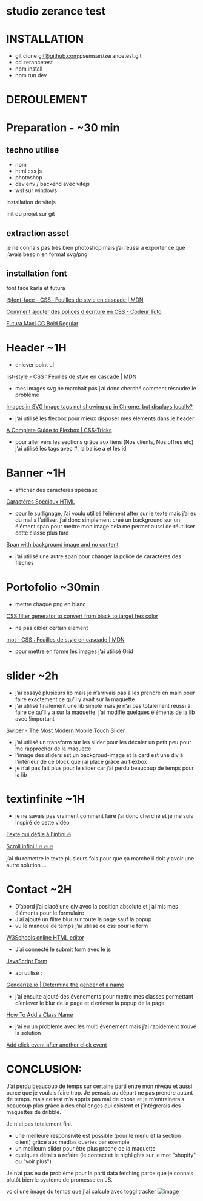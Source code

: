 # studio zerance test


# INSTALLATION

- git clone git@github.com:psemsari/zerancetest.git
- cd zerancetest
- npm install
- npm run dev


# DEROULEMENT

# Preparation -  ~30 min

## techno utilise

- npm
- html css js
- photoshop
- dev env / backend avec vitejs
- wsl sur windows

installation de vitejs

init du projet sur git

## extraction asset

je ne connais pas très bien photoshop mais j’ai réussi à exporter ce que j’avais besoin en format svg/png

## installation font

font face karla et futura

[@font-face - CSS : Feuilles de style en cascade | MDN](https://developer.mozilla.org/fr/docs/Web/CSS/@font-face)

[Comment ajouter des polices d'écriture en CSS - Codeur Tuto](https://www.codeur.com/tuto/css/ajouter-police-ecriture-css/)

[Futura Maxi CG Bold Regular](https://fontsgeek.com/fonts/Futura-Maxi-CG-Bold-Regular)

# Header ~1H

- enlever point ul

[list-style - CSS : Feuilles de style en cascade | MDN](https://developer.mozilla.org/fr/docs/Web/CSS/list-style)

- mes images svg ne marchait pas j’ai donc cherché comment résoudre le problème

[Images in SVG Image tags not showing up in Chrome, but displays locally?](https://stackoverflow.com/questions/41195669/images-in-svg-image-tags-not-showing-up-in-chrome-but-displays-locally)

- j’ai utilisé les flexbox pour mieux disposer mes éléments dans le header

[A Complete Guide to Flexbox | CSS-Tricks](https://css-tricks.com/snippets/css/a-guide-to-flexbox/)

- pour aller vers les sections grâce aux liens (Nos clients, Nos offres etc)  j’ai utilisé les tags avec #, la balise a et les id

# Banner ~1H

- afficher des caractères spéciaux

[Caractères Spéciaux HTML](https://www.leptidigital.fr/productivite/caracteres-speciaux-html-2-19297/)

- pour le surlignage, j’ai voulu utilisé l’élément after sur le texte mais j’ai eu du mal à l’utiliser.
j’ai donc simplement créé un background sur un élément span pour mettre mon image
cela me permet aussi de réutiliser cette classe plus tard

[Span with background image and no content](https://stackoverflow.com/questions/4550069/span-with-background-image-and-no-content)

- j’ai utilisé une autre span pour changer la police de caractères des flèches

# Portofolio ~30min

- mettre chaque png en blanc

[CSS filter generator to convert from black to target hex color](https://codepen.io/sosuke/pen/Pjoqqp)

- ne pas cibler certain element

[:not - CSS : Feuilles de style en cascade | MDN](https://developer.mozilla.org/fr/docs/Web/CSS/:not)

- pour mettre en forme les images j’ai utilisé Grid

# slider ~2h

- j’ai essayé plusieurs lib mais je n’arrivais pas à les prendre en main pour faire exactement ce qu’il y avait sur la maquette
- j’ai utilisé finalement une lib simple mais je n’ai pas totalement réussi à faire ce qu’il y a sur la maquette. j’ai modifié quelques éléments de la lib avec !important

[Swiper - The Most Modern Mobile Touch Slider](https://swiperjs.com/)

- j’ai utilisé un transform sur les slider pour les décaler un petit peu pour me rapprocher de la maquette
- l’image des sliders est un backgroud-image et la card est une div à l’intérieur de ce block que j’ai placé grâce au flexbox
- je n’ai pas fait plus pour le slider car j’ai perdu beaucoup de temps pour la lib

# textinfinite ~1H

- je ne savais pas vraiment comment faire j’ai donc cherché et je me suis inspiré de cette vidéo

[Texte qui défile à l'infini 🔥](https://www.youtube.com/watch?v=_Pv6z5Rm2TI)

[Scroll infini ! 🔥 🔥 🔥](https://codepen.io/Ziratsu/pen/MWjqWOa?editors=1100)

j’ai du remettre le texte plusieurs fois pour que ça marche il doit y avoir une autre solution …

# Contact ~2H

- D’abord j’ai placé une div avec la position absolute et j’ai mis mes éléments pour le formulaire
- J’ai ajouté un filtre blur sur toute la page sauf la popup
- vu le manque de temps j’ai utilisé ce css pour le form

[W3Schools online HTML editor](https://www.w3schools.com/css/tryit.asp?filename=trycss_forms)

- J’ai connecté le submit form avec le js

[JavaScript Form](https://www.javascripttutorial.net/javascript-dom/javascript-form/)

- api utilisé :

[Genderize.io | Determine the gender of a name](https://genderize.io/#responses)

- j’ai ensuite ajouté des évènements pour mettre mes classes permettant d’enlever le blur de la page et d’enlever la popup de la page

[How To Add a Class Name](https://www.w3schools.com/howto/howto_js_add_class.asp)

- j’ai eu un problème avec les multi évènement mais j’ai rapidement trouvé la solution

[Add click event after another click event](https://stackoverflow.com/questions/33262256/add-click-event-after-another-click-event)


# CONCLUSION:

J’ai perdu beaucoup de temps sur certaine parti entre mon niveau et aussi parce que je voulais faire trop. Je pensais au départ ne pas prendre autant de temps. mais ce test m’a appris pas mal de chose et je m’entrainerais beaucoup plus grâce à des challenges qui existent et j’intégrerais des maquettes de dribble.

Je n'ai pas totalement fini.
- une meilleure responsivité est possible (pour le menu et la section client) grâce aux medias queries par exemple
- un meilleurn slider pour être plus proche de la maquette
- quelques détails à refaire (le contact et le highlights sur le mot "shopify" ou "voir plus")

Je n’ai pas eu de problème pour la parti data fetching parce que je connais plutôt bien le système de promesse en JS.

voici une image du temps que j'ai calculé avec toggl tracker
![image](https://user-images.githubusercontent.com/41895689/184680119-30d50077-9235-4f89-b074-6dbe28162a4c.png)

